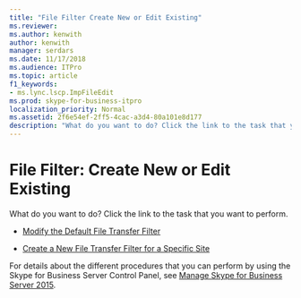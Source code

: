 ```yaml
---
title: "File Filter Create New or Edit Existing"
ms.reviewer: 
ms.author: kenwith
author: kenwith
manager: serdars
ms.date: 11/17/2018
ms.audience: ITPro
ms.topic: article
f1_keywords:
- ms.lync.lscp.ImpFileEdit
ms.prod: skype-for-business-itpro
localization_priority: Normal
ms.assetid: 2f6e54ef-2ff5-4cac-a3d4-80a101e8d177
description: "What do you want to do? Click the link to the task that you want to perform."
---
```


# File Filter: Create New or Edit Existing

What do you want to do? Click the link to the task that you want to perform.

- [Modify the Default File Transfer Filter](https://technet.microsoft.com/library/791774a2-0bb6-4b5b-aeb0-ff69abb170f4.aspx)

- [Create a New File Transfer Filter for a Specific Site](https://technet.microsoft.com/library/d0006487-5217-491c-b730-e6c551cd9825.aspx)

For details about the different procedures that you can perform by using the Skype for Business Server Control Panel, see [Manage Skype for Business Server 2015](../../manage/manage.md).

